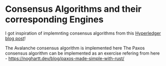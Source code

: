 # Consensus Algorithms and their corresponding Engines

I got inspiration of implemnting consensus algorithms from this [Hyperledger blog post](https://www.hyperledger.org/blog/2019/01/11/floating-the-sawtooth-raft-implementing-a-consensus-algorithm-in-rust)! 

The Avalanche consensus algorithm is implemented here
The Paxos consensus algorithm can be implemented as an exercise refering from here - https://noghartt.dev/blog/paxos-made-simple-with-rust/